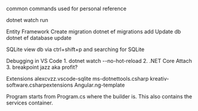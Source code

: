 common commands used
for personal reference

dotnet watch run

Entity Framework
    Create migration
        dotnet ef migrations add <migration name>
    Update db
        dotnet ef database update 

SQLite
    view db via ctrl+shift+p and searching for SQLite

Debugging in VS Code
    1. dotnet watch --no-hot-reload
    2. .NET Core Attach
    3. breakpoint jazz aka profit?

Extensions
    alexcvzz.vscode-sqlite
    ms-dotnettools.csharp
    kreativ-software.csharpextensions
    Angular.ng-template

Program starts from Program.cs where the builder is.
This also contains the services container.